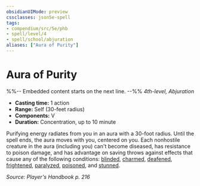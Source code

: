 ```yaml
---
obsidianUIMode: preview
cssclasses: json5e-spell
tags:
- compendium/src/5e/phb
- spell/level/4
- spell/school/abjuration
aliases: ["Aura of Purity"]
---
```

# Aura of Purity
%%-- Embedded content starts on the next line. --%%
*4th-level, Abjuration*  

- **Casting time:** 1 action
- **Range:** Self (30-feet radius)
- **Components:** V
- **Duration:** Concentration, up to 10 minute

Purifying energy radiates from you in an aura with a 30-foot radius. Until the spell ends, the aura moves with you, centered on you. Each nonhostile creature in the aura (including you) can't become diseased, has resistance to poison damage, and has advantage on saving throws against effects that cause any of the following conditions: [blinded](Mechanics/Rules/conditions.md#Blinded), [charmed](Mechanics/Rules/conditions.md#Charmed), [deafened](Mechanics/Rules/conditions.md#Deafened), [frightened](Mechanics/Rules/conditions.md#Frightened), [paralyzed](Mechanics/Rules/conditions.md#Paralyzed), [poisoned](Mechanics/Rules/conditions.md#Poisoned), and [stunned](Mechanics/Rules/conditions.md#Stunned).

*Source: Player's Handbook p. 216*